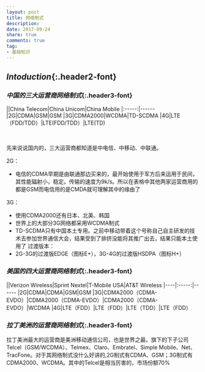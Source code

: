 ```yaml
---
layout: post
title: 网络制式
description: 
date: 2017-09-24
share: true
comments: true
tag:
- 基础知识
---
```


## *Intoduction*{:.header2-font}

### *中国的三大运营商网络制式*{:.header3-font}

||China Telecom|China Unicom|China Mobile
|:-----:|------
|2G|CDMA|GSM|GSM
|3G|CDMA2000|WCDMA|TD-SCDMA
|4G|LTE（FDD/TDD）|LTE(FDD/TDD）|LTE(TD)

<br/>

先来说说国内的，三大运营商都知道是中电信、中移动、中联通。

2G：
- 电信的CDMA早期是由联通那边买来的，最开始使用于军方后来运用于民间，其性能辐射小，稳定。传输的速度为9k/s。所以在表格中其他两家运营商用的都是GSM而电信用的是CMDA就可理解其中的缘由了

3G：
- 使用CDMA2000还有日本、北美、韩国
- 世界上的大部分3G网络都采用WCDMA制式
- TD-SCDMA只有中国本土专用。之前中移动带着这个号称自己自主研发的技术去参加世界通信大会，结果受到了排挤没能将其推广出去，结果只能本土使用了
过渡版本：
- 2G-3G的过渡版EDGE（图标E+），3G-4G的过渡版HSDPA（图标H+）


### *美国的四大运营商网络制式*{:.header3-font}

||Verizon Wireless|Sprint Nextel|T-Mobile USA|AT&T Wireless
|----|:-----:|------
|2G|CDMA|CDMA|GSM|GSM
|3G|CDMA2000（CDMA-EVDO）|CDMA2000（CDMA-EVDO）|CDMA2000（CDMA-EVDO）|WCDMA
|4G|LTE（FDD）|LTE（FDD）|LTE（TDD）|LTE（FDD）

### *拉丁美洲的运营商网络制式*{:.header3-font}
拉丁美洲最大的运营商是美洲移动通信公司，也是世界之最。旗下的下子公司Telcel（GSM/WCDMA）、Telmex、Claro、Embratel、Simple Mobile、Net、TracFone。对于其网络制式没什么好讲的,2G制式有CDMA、GSM；3G制式有CDMA2000、WCDMA。其中的Telcel是相当厉害的，市场份额70%



